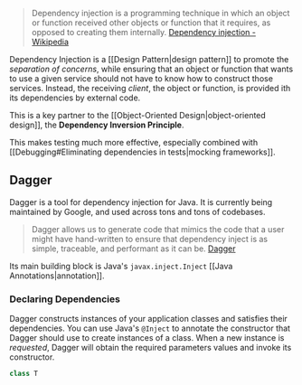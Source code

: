 > Dependency injection is a programming technique in which an object or function received other objects or function that it requires, as opposed to creating them internally. [Dependency injection - Wikipedia](https://en.wikipedia.org/wiki/Dependency_injection)

Dependency Injection is a [[Design Pattern|design pattern]] to promote the *separation of concerns*, while ensuring that an object or function that wants to use a given service should not have to know how to construct those services. Instead, the receiving *client*, the object or function, is provided ith its dependencies by external code.

This is a key partner to the [[Object-Oriented Design|object-oriented design]], the **Dependency Inversion Principle**.

This makes testing much more effective, especially combined with [[Debugging#Eliminating dependencies in tests|mocking frameworks]].
## Dagger
Dagger is a tool for dependency injection for Java. It is currently being maintained by Google, and used across tons and tons of codebases. 

> Dagger allows us to generate code that mimics the code that a user might have hand-written to ensure that dependency inject is as simple, traceable, and performant as it can be. [Dagger](https://dagger.dev/dev-guide/)

Its main building block is Java's `javax.inject.Inject` [[Java Annotations|annotation]].
### Declaring Dependencies
Dagger constructs instances of your application classes and satisfies their dependencies. You can use Java's `@Inject` to annotate the constructor that Dagger should use to create instances of a class. When a new instance is *requested*, Dagger will obtain the required parameters values and invoke its constructor.

```java
class T
```